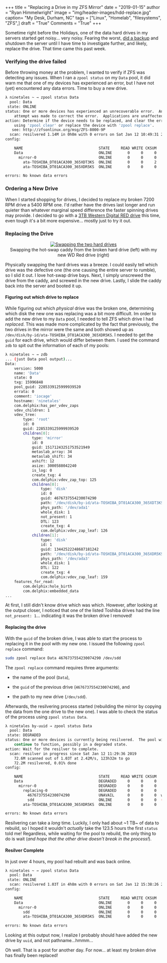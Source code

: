 +++
title  = "Replacing a Drive in my ZFS Mirror"
date   = "2019-01-15"
author = "Ryan Himmelwright"
image  = "img/header-images/hdd-replace.jpg"
caption= "My Desk, Durham, NC"
tags   = ["Linux", "Homelab", "filesystems", "ZFS",]
draft  = "True"
Comments = "True"
+++

Sometime right before the Holidays, one of the data hard drives in my servers
started get noisy... very noisy. Fearing the worst, [did a
backup](../zfs-backups-to-luks-external) and shutdown the server until I have
time to investigate further, and likely, replace the drive. That time came this
past week.

<!--more-->

### Verifying the drive failed


Before throwing money at the problem, I wanted to verify if ZFS was
detecting any issues. When I ran a `zpool status` on my `Data` pool, it
did warn me that one of my devices has experienced an error, but I have not
(yet) encountered any data errors. Time to buy a new drive.

```bash
λ ninetales ~ → zpool status Data
  pool: Data
 state: ONLINE
status: One or more devices has experienced an unrecoverable error.  An
	attempt was made to correct the error.  Applications are unaffected.
action: Determine if the device needs to be replaced, and clear the errors
	using 'zpool clear' or replace the device with 'zpool replace'.
   see: http://zfsonlinux.org/msg/ZFS-8000-9P
  scan: resilvered 1.14M in 0h0m with 0 errors on Sat Jan 12 10:49:31 2019
config:

	NAME                                  STATE     READ WRITE CKSUM
	Data                                  ONLINE       0     0     0
	  mirror-0                            ONLINE       0     0     0
	    ata-TOSHIBA_DT01ACA300_365XDT3KS  ONLINE       0     0     2
	    ata-TOSHIBA_DT01ACA300_365XDR5KS  ONLINE       0     0     0

errors: No known data errors
```

### Ordering a New Drive

When I started shopping for drives, I decided to replace my broken 7200 RPM drive
a 5400 RPM one. I'd rather have the drives last longer and run quieter than
whatever marginal speed difference the faster spinning drives may provide. I
decided to go with a [3TB Western Digital RED
drive](https://www.amazon.com/dp/B008JJLW4M/ref=twister_B07GXT9HNH?_encoding=UTF8&psc=1)
this time, even tough it's a bit more expensive... mostly just to try it out.

### Replacing the Drive

<center>
<a href="../../img/posts/replace-zfs-mirror-drive/hdd-swap.jpg"><img alt="Swapping the two hard drives" src= "../../img/posts/replace-zfs-mirror-drive/hdd-swap.jpg" style="max-width: 100%;"/></a>
<div class="caption">Swapping the hot-swap caddy from the broken hard drive (left) with my new WD Red drive (right)</div>
</center>

Physically swapping the hard drives was a breeze. I could easily tell which
drive was the defective one (the one causing the entire server to rumble), so I
slid it out. I love hot-swap drive bays. Next, I simply unscrewed the drive
from the caddy, and screwed in the new drive. Lastly, I slide the caddy back
into the server and booted it up.


#### Figuring out which drive to replace

While figuring out which *physical* drive was the broken one, determining which
disk the new one was replacing was a bit more difficult. Im order to add the
new drive to my `Data` pool, I needed to tell ZFS which drive I had *replaced*.
This was made more complicated by the fact that previously, the two drives in
the mirror were the same and both showed up as
`/dev/disk/by-id/ata-TOSHIBA_DT01ACA300_365XDR5KS`. I needed to get the `guid`
for each drive, which would differ between them. I used the command `zdb` to
spit out the information of each of my pools:


```bash
λ ninetales ~ → zdb
... (just Data pool output)...
Data:
    version: 5000
    name: 'Data'
    state: 0
    txg: 15996848
    pool_guid: 2285339125999939520
    errata: 0
    comment: 'iocage'
    hostname: 'ninetales'
    com.delphix:has_per_vdev_zaps
    vdev_children: 1
    vdev_tree:
        type: 'root'
        id: 0
        guid: 2285339125999939520
        children[0]:
            type: 'mirror'
            id: 0
            guid: 15171243251753521949
            metaslab_array: 34
            metaslab_shift: 34
            ashift: 12
            asize: 3000588042240
            is_log: 0
            create_txg: 4
            com.delphix:vdev_zap_top: 125
            children[0]:
                type: 'disk'
                id: 0
                guid: 4676737554230074290
                path: '/dev/disk/by-id/ata-TOSHIBA_DT01ACA300_365XDT3KS'
                phys_path: '/dev/ada1'
                whole_disk: 1
                not_present: 1
                DTL: 123
                create_txg: 4
                com.delphix:vdev_zap_leaf: 126
            children[1]:
                type: 'disk'
                id: 1
                guid: 13442522248687181242
                path: '/dev/disk/by-id/ata-TOSHIBA_DT01ACA300_365XDR5KS'
                phys_path: '/dev/ada3'
                whole_disk: 1
                DTL: 122
                create_txg: 4
                com.delphix:vdev_zap_leaf: 159
    features_for_read:
        com.delphix:hole_birth
        com.delphix:embedded_data
...
```

At first, I still didn't know drive which was which. However, after looking at
the output closer, I noticed that one of the listed Toshiba drives had the
line `not_present: 1`... indicating it was the broken drive I removed!

#### Replacing the drive

With the `guid` of the broken drive, I was able to start the process to
replacing it in the pool with my new one. I issued the following `zpool
replace` command:

```bash
sudo zpool replace Data 4676737554230074290 /dev/sdd
```

The `zpool replace` command requires three arguments:

* the name of the pool (`Data`),

* the `guid` of the previous drive (`4676737554230074290`), and

* the path to my new drive (`/dev/sdd`).

Afterwards, the resilvering process started (rebuilding the mirror by copying
the data from the one drive to the new one). I was able to check the status of
the process using `zpool status Data`.

```bash
λ ninetales by-uuid → zpool status Data
  pool: Data
 state: DEGRADED
status: One or more devices is currently being resilvered.  The pool will
	continue to function, possibly in a degraded state.
action: Wait for the resilver to complete.
  scan: resilver in progress since Sat Jan 12 11:29:36 2019
	72.6M scanned out of 1.03T at 2.42M/s, 123h32m to go
	72.2M resilvered, 0.01% done
config:

	NAME                                  STATE     READ WRITE CKSUM
	Data                                  DEGRADED     0     0     0
	  mirror-0                            DEGRADED     0     0     0
	    replacing-0                       DEGRADED     0     0     0
	      4676737554230074290             UNAVAIL      0     0     0  was /dev/disk/by-id/ata-TOSHIBA_DT01ACA300_365XDT3KS
	      sdd                             ONLINE       0     0     0  (resilvering)
	    ata-TOSHIBA_DT01ACA300_365XDR5KS  ONLINE       0     0     0

errors: No known data errors
```

Resilvering can take a *long* time. Luckily, I only had about ~1 TB~ of data to
rebuild, so I hoped it wouldn't *actually* take the 123.5 hours the first
`status` told me! Regardless, while waiting  for the pool to rebuild, the only
thing to do is wait (*and hope that the other drive doesn't break in the
process!*).


#### Resilver Complete

In just over 4 hours, my pool had rebuilt and was back online.

```bash
λ ninetales ~ → zpool status Data
  pool: Data
 state: ONLINE
  scan: resilvered 1.03T in 4h8m with 0 errors on Sat Jan 12 15:38:26 2019
config:

	NAME                                  STATE     READ WRITE CKSUM
	Data                                  ONLINE       0     0     0
	  mirror-0                            ONLINE       0     0     0
	    sdd                               ONLINE       0     0     0
	    ata-TOSHIBA_DT01ACA300_365XDR5KS  ONLINE       0     0     0

errors: No known data errors
```

Looking at this output now, I realize I probably should have added the new
drive by `uuid`, and not pathname...hmmm...

Oh well. That is a post for another day. For now... at least my broken drive
has finally been replaced!

